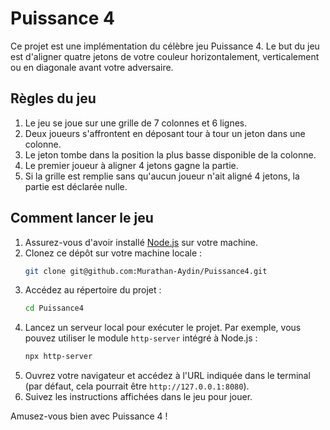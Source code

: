 # Puissance 4

Ce projet est une implémentation du célèbre jeu Puissance 4. Le but du jeu est d'aligner quatre jetons de votre couleur horizontalement, verticalement ou en diagonale avant votre adversaire.

## Règles du jeu

1. Le jeu se joue sur une grille de 7 colonnes et 6 lignes.
2. Deux joueurs s'affrontent en déposant tour à tour un jeton dans une colonne.
3. Le jeton tombe dans la position la plus basse disponible de la colonne.
4. Le premier joueur à aligner 4 jetons gagne la partie.
5. Si la grille est remplie sans qu'aucun joueur n'ait aligné 4 jetons, la partie est déclarée nulle.

## Comment lancer le jeu

1. Assurez-vous d'avoir installé [Node.js](https://nodejs.org/) sur votre machine.
2. Clonez ce dépôt sur votre machine locale :
    ```bash
    git clone git@github.com:Murathan-Aydin/Puissance4.git
    ```
3. Accédez au répertoire du projet :
    ```bash
    cd Puissance4
    ```
4. Lancez un serveur local pour exécuter le projet. Par exemple, vous pouvez utiliser le module `http-server` intégré à Node.js :
    ```bash
    npx http-server
    ```
5. Ouvrez votre navigateur et accédez à l'URL indiquée dans le terminal (par défaut, cela pourrait être `http://127.0.0.1:8080`).
6. Suivez les instructions affichées dans le jeu pour jouer.

Amusez-vous bien avec Puissance 4 !